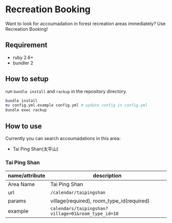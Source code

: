# Recreation Booking

Want to look for accoumadation in forest recreation areas immediately? Use Recreation Booking!

## Requirement
- ruby 2.6+
- bundler 2

## How to setup

run `bundle install` and `rackup` in the repository directory.

```bash
bundle install
mv config.yml.example config.yml # update config in config.yml
bundle exec rackup
```

## How to use

Currently you can search accoumadations in this area:
- Tai Ping Shan(太平山)

### Tai Ping Shan

|name/attribute|description|
|----|-----------|
|Area Name|Tai Ping Shan|
|url|`/calendar/taipingshan`|
|params| village(required), room_type_id(required)|
|example|`calendars/taipingshan?village=01&room_type_id=10`|
